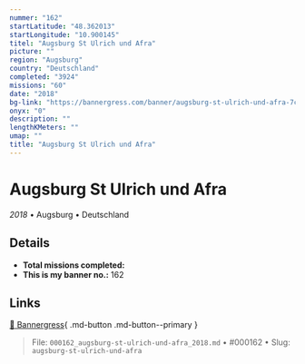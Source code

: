 ```yaml
---
nummer: "162"
startLatitude: "48.362013"
startLongitude: "10.900145"
titel: "Augsburg St Ulrich und Afra"
picture: ""
region: "Augsburg"
country: "Deutschland"
completed: "3924"
missions: "60"
date: "2018"
bg-link: "https://bannergress.com/banner/augsburg-st-ulrich-und-afra-7c19"
onyx: "0"
description: ""
lengthKMeters: ""
umap: ""
title: "Augsburg St Ulrich und Afra"
---
```

# Augsburg St Ulrich und Afra

*2018* • Augsburg • Deutschland



## Details


- **Total missions completed:** 
- **This is my banner no.:** 162




## Links
[🔗 Bannergress](https://bannergress.com/banner/augsburg-st-ulrich-und-afra-7c19){ .md-button .md-button--primary }



> File: `000162_augsburg-st-ulrich-und-afra_2018.md` • #000162 • Slug: `augsburg-st-ulrich-und-afra`
